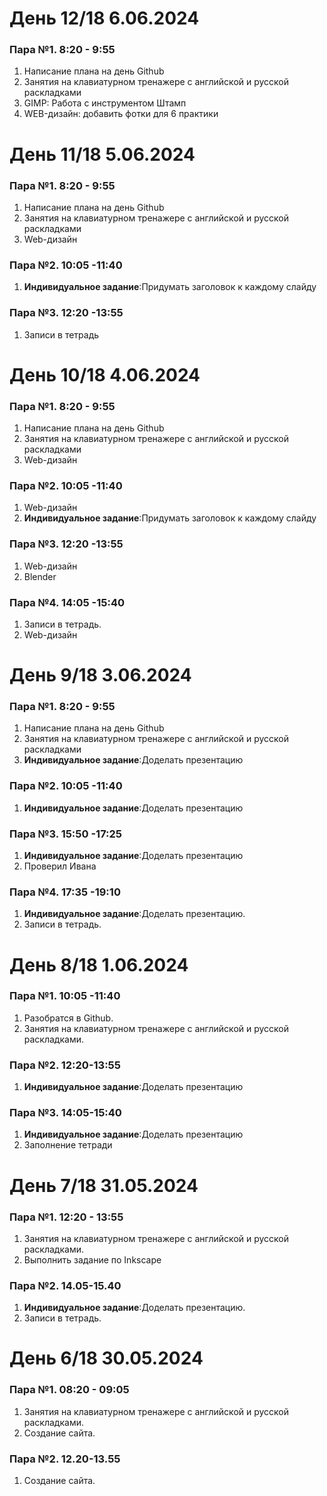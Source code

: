 # День 12/18 6.06.2024
### Пара №1. 8:20 - 9:55
1. Написание плана на день Github
2. Занятия на клавиатурном тренажере с английской и русской раскладками
3. GIMP: Работа с инструментом Штамп
4. WEB-дизайн: добавить фотки для 6 практики







   
# День 11/18 5.06.2024
### Пара №1. 8:20 - 9:55
1. Написание плана на день Github
2. Занятия на клавиатурном тренажере с английской и русской раскладками
3. Web-дизайн 
### Пара №2. 10:05 -11:40
1. **Индивидуальное задание**:Придумать заголовок к каждому слайду
### Пара №3. 12:20 -13:55
1. Записи в тетрадь
# День 10/18 4.06.2024
### Пара №1. 8:20 - 9:55
1. Написание плана на день Github
2. Занятия на клавиатурном тренажере с английской и русской раскладками
3. Web-дизайн 
### Пара №2. 10:05 -11:40
1. Web-дизайн
2. **Индивидуальное задание**:Придумать заголовок к каждому слайду
### Пара №3. 12:20 -13:55
1. Web-дизайн
2. Blender
### Пара №4. 14:05 -15:40
1. Записи в тетрадь.
2. Web-дизайн
# День 9/18 3.06.2024
### Пара №1. 8:20 - 9:55
1. Написание плана на день Github
2. Занятия на клавиатурном тренажере с английской и русской раскладками
3.  **Индивидуальное задание**:Доделать презентацию
### Пара №2. 10:05 -11:40
1.  **Индивидуальное задание**:Доделать презентацию
### Пара №3. 15:50 -17:25
1.  **Индивидуальное задание**:Доделать презентацию
2.  Проверил Ивана
### Пара №4. 17:35 -19:10
1.  **Индивидуальное задание**:Доделать презентацию. 
2. Записи в тетрадь.

# День 8/18 1.06.2024

### Пара №1. 10:05 -11:40
1. Разобратся в Github.
2. Занятия на клавиатурном тренажере с английской и русской раскладками.
 
### Пара №2. 12:20-13:55
1.  **Индивидуальное задание**:Доделать презентацию

### Пара №3. 14:05-15:40
1.  **Индивидуальное задание**:Доделать презентацию
2.  Заполнение тетради

# День 7/18 31.05.2024

### Пара №1. 12:20 - 13:55

1. Занятия на клавиатурном тренажере с английской и русской раскладками.
2. Выполнить задание по Inkscape
 
### Пара №2. 14.05-15.40

1.  **Индивидуальное задание**:Доделать презентацию. 
2. Записи в тетрадь.


# День 6/18 30.05.2024

### Пара №1. 08:20 - 09:05

1. Занятия на клавиатурном тренажере с английской и русской раскладками.
2. Создание сайта.
 
### Пара №2. 12.20-13.55

1. Создание сайта. 
